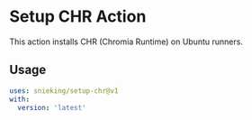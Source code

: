 # Setup CHR Action

This action installs CHR (Chromia Runtime) on Ubuntu runners.

## Usage

```yaml
uses: snieking/setup-chr@v1
with:
  version: 'latest'
```

